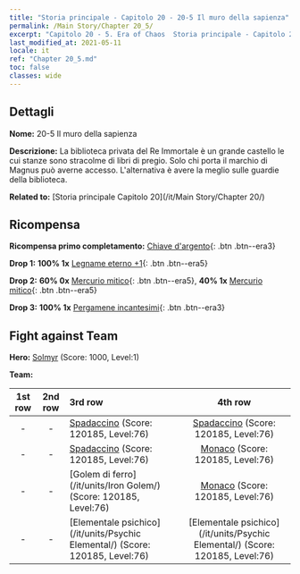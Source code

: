 ```yaml
---
title: "Storia principale - Capitolo 20 - 20-5 Il muro della sapienza"
permalink: /Main Story/Chapter 20_5/
excerpt: "Capitolo 20 - 5. Era of Chaos  Storia principale - Capitolo 20_5. 20-5 Il muro della sapienza"
last_modified_at: 2021-05-11
locale: it
ref: "Chapter 20_5.md"
toc: false
classes: wide
---
```


## Dettagli

 **Nome:** 20-5 Il muro della sapienza

 **Descrizione:** La biblioteca privata del Re Immortale è un grande castello le cui stanze sono stracolme di libri di pregio. Solo chi porta il marchio di Magnus può averne accesso. L'alternativa è avere la meglio sulle guardie della biblioteca.

 **Related to:** [Storia principale Capitolo 20](/it/Main Story/Chapter 20/)

## Ricompensa

 **Ricompensa primo completamento:** [Chiave d'argento](/ItemsIT/con_693/){: .btn .btn--era3}

 **Drop 1:** **100% 1x** [Legname eterno +1](/ItemsIT/mat_69/){: .btn .btn--era5}

 **Drop 2:** **60% 0x** [Mercurio mitico](/ItemsIT/mat_63/){: .btn .btn--era5}, **40% 1x** [Mercurio mitico](/ItemsIT/mat_63/){: .btn .btn--era5}

 **Drop 3:** **100% 1x** [Pergamene incantesimi](/ItemsIT/con_694/){: .btn .btn--era3}


## Fight against Team
 **Hero:** [Solmyr](/it/heroes/Solmyr/) (Score: 1000, Level:1)

 **Team:**


  | 1st row | 2nd row | 3rd row | 4th row |
  |:----:|:----:|:----|:----:|
  | - | - | [Spadaccino](/it/units/Swordsman/) (Score: 120185, Level:76)  | [Spadaccino](/it/units/Swordsman/) (Score: 120185, Level:76)  |
  | - | - | [Spadaccino](/it/units/Swordsman/) (Score: 120185, Level:76)  | [Monaco](/it/units/Monk/) (Score: 120185, Level:76)  |
  | - | - | [Golem di ferro](/it/units/Iron Golem/) (Score: 120185, Level:76)  | [Monaco](/it/units/Monk/) (Score: 120185, Level:76)  |
  | - | - | [Elementale psichico](/it/units/Psychic Elemental/) (Score: 120185, Level:76)  | [Elementale psichico](/it/units/Psychic Elemental/) (Score: 120185, Level:76)  |


